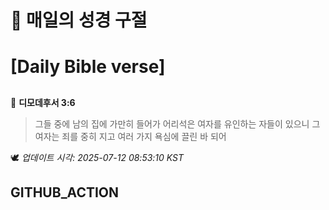 # 🙏 매일의 성경 구절
# [Daily Bible verse]
##
<!-- START_BIBLE_VERSE -->
📖 **디모데후서 3:6**
> 그들 중에 남의 집에 가만히 들어가 어리석은 여자를 유인하는 자들이 있으니 그 여자는 죄를 중히 지고 여러 가지 욕심에 끌린 바 되어

🕊️ _업데이트 시각: 2025-07-12 08:53:10 KST_
  <!-- END_BIBLE_VERSE -->
## GITHUB_ACTION
